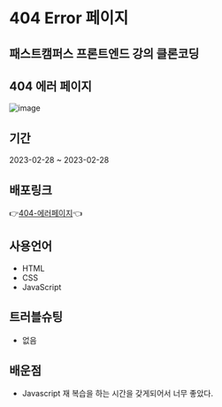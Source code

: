 # 404 Error 페이지

## 패스트캠퍼스 프론트엔드 강의 클론코딩

## 404 에러 페이지 

![image](https://github.com/KyoJin-Hwang/404error-clone-front/assets/84490050/17375b9b-afef-43f1-a20e-c32d6312fe18)

## 기간

2023-02-28 ~ 2023-02-28

## 배포링크

👉<a href='https://kyojin-hwang.github.io/404error-clone-front'>404-에러페이지</a>👈

## 사용언어

- HTML
- CSS
- JavaScript

## 트러블슈팅

- 없음

## 배운점

- Javascript 재 복습을 하는 시간을 갖게되어서 너무 좋았다.
